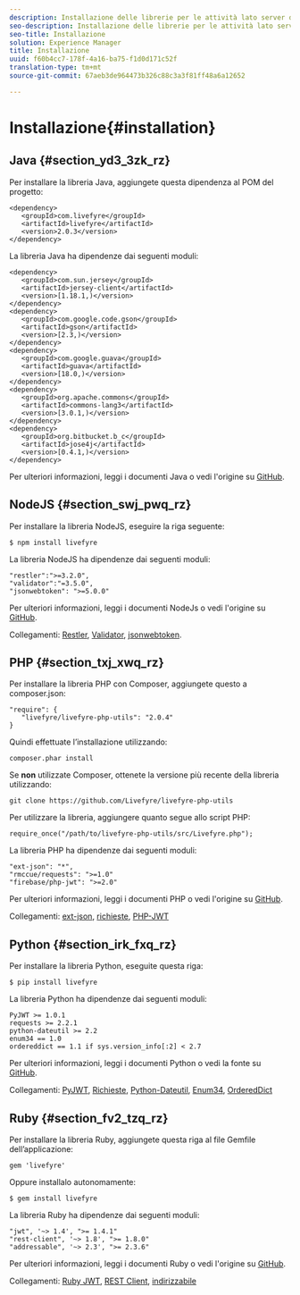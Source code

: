 ```yaml
---
description: Installazione delle librerie per le attività lato server di Livefyre
seo-description: Installazione delle librerie per le attività lato server di Livefyre
seo-title: Installazione
solution: Experience Manager
title: Installazione
uuid: f60b4cc7-178f-4a16-ba75-f1d0d171c52f
translation-type: tm+mt
source-git-commit: 67aeb3de964473b326c88c3a3f81ff48a6a12652

---
```



# Installazione{#installation}


## Java {#section_yd3_3zk_rz}

Per installare la libreria Java, aggiungete questa dipendenza al POM del progetto:

```
<dependency> 
   <groupId>com.livefyre</groupId> 
   <artifactId>livefyre</artifactId> 
   <version>2.0.3</version> 
</dependency>
```

La libreria Java ha dipendenze dai seguenti moduli:

```
<dependency> 
   <groupId>com.sun.jersey</groupId> 
   <artifactId>jersey-client</artifactId> 
   <version>[1.18.1,)</version> 
</dependency> 
<dependency> 
   <groupId>com.google.code.gson</groupId> 
   <artifactId>gson</artifactId> 
   <version>[2.3,)</version> 
</dependency> 
<dependency> 
   <groupId>com.google.guava</groupId> 
   <artifactId>guava</artifactId> 
   <version>[18.0,)</version> 
</dependency> 
<dependency> 
   <groupId>org.apache.commons</groupId> 
   <artifactId>commons-lang3</artifactId> 
   <version>[3.0.1,)</version> 
</dependency> 
<dependency> 
   <groupId>org.bitbucket.b_c</groupId> 
   <artifactId>jose4j</artifactId> 
   <version>[0.4.1,)</version> 
</dependency> 
```

Per ulteriori informazioni, leggi i documenti Java o vedi l'origine su [GitHub](https://github.com/Livefyre/livefyre-java-utils).

## NodeJS {#section_swj_pwq_rz}

Per installare la libreria NodeJS, eseguire la riga seguente:

`$ npm install livefyre`

La libreria NodeJS ha dipendenze dai seguenti moduli:

```
"restler":">=3.2.0", 
"validator":"=3.5.0", 
"jsonwebtoken": ">=5.0.0" 
```

Per ulteriori informazioni, leggi i documenti NodeJs o vedi l'origine su [GitHub](https://github.com/Livefyre/livefyre-nodejs-utils).

Collegamenti: [Restler](https://github.com/danwrong/restler), [Validator](https://www.npmjs.org/package/validator), [jsonwebtoken](https://github.com/auth0/node-jsonwebtoken).

## PHP {#section_txj_xwq_rz}

Per installare la libreria PHP con Composer, aggiungete questo a composer.json:

```
"require": { 
   "livefyre/livefyre-php-utils": "2.0.4" 
}
```

Quindi effettuate l’installazione utilizzando:

```
composer.phar install 
```

Se **non** utilizzate Composer, ottenete la versione più recente della libreria utilizzando:

```
git clone https://github.com/Livefyre/livefyre-php-utils 
```

Per utilizzare la libreria, aggiungere quanto segue allo script PHP:

```
require_once("/path/to/livefyre-php-utils/src/Livefyre.php"); 
```

La libreria PHP ha dipendenze dai seguenti moduli:

```
"ext-json": "*", 
"rmccue/requests": ">=1.0" 
"firebase/php-jwt": ">=2.0" 
```

Per ulteriori informazioni, leggi i documenti PHP o vedi l'origine su [GitHub](https://github.com/Livefyre/livefyre-php-utils).

Collegamenti: [ext-json](https://php.net/manual/en/book.json.php), [richieste](https://github.com/rmccue/Requests/), [PHP-JWT](https://github.com/firebase/php-jwt/tree/v2.0.0)

## Python {#section_irk_fxq_rz}

Per installare la libreria Python, eseguite questa riga:

`$ pip install livefyre`

La libreria Python ha dipendenze dai seguenti moduli:

```
PyJWT >= 1.0.1  
requests >= 2.2.1  
python-dateutil >= 2.2  
enum34 == 1.0  
ordereddict == 1.1 if sys.version_info[:2] < 2.7 
```

Per ulteriori informazioni, leggi i documenti Python o vedi la fonte su [GitHub](https://github.com/Livefyre/livefyre-python-utils).

Collegamenti: [PyJWT](https://github.com/progrium/pyjwt), [Richieste](https://github.com/kennethreitz/requests), [Python-Dateutil](https://pypi.python.org/pypi/python-dateutil), [Enum34](https://pypi.python.org/pypi/enum34), [OrderedDict](https://pypi.python.org/pypi/ordereddict)

## Ruby {#section_fv2_tzq_rz}

Per installare la libreria Ruby, aggiungete questa riga al file Gemfile dell’applicazione:

```
gem 'livefyre' 
```

Oppure installalo autonomamente:

`$ gem install livefyre`

La libreria Ruby ha dipendenze dai seguenti moduli:

```
"jwt", '~> 1.4', ">= 1.4.1"  
"rest-client", '~> 1.8', ">= 1.8.0"  
"addressable", '~> 2.3', ">= 2.3.6" 
```

Per ulteriori informazioni, leggi i documenti Ruby o vedi l'origine su [GitHub](https://github.com/Livefyre/livefyre-ruby-utils).

Collegamenti: [Ruby JWT](https://github.com/firebase/php-jwt/tree/v2.0.0), [REST Client](https://github.com/rest-client/rest-client/), [indirizzabile](https://github.com/sporkmonger/addressable)
